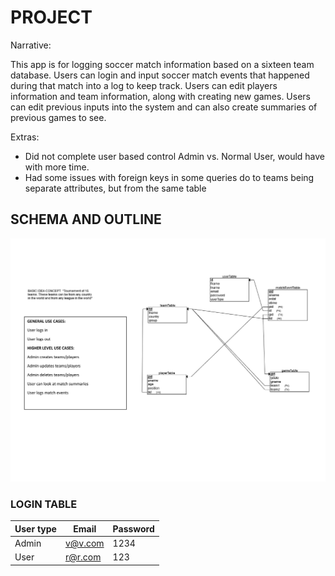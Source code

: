 # PROJECT
Narrative:

This app is for logging soccer match information based on a sixteen team database.
Users can login and input soccer match events that happened during that match into a log to keep track.
Users can edit players information and team information, along with creating new games. 
Users can edit previous inputs into the system and can also create summaries of previous games to see.

Extras:

- Did not complete user based control Admin vs. Normal User, would have with more time. 
- Had some issues with foreign keys in some queries do to teams being separate attributes, but from the same table 

## SCHEMA AND OUTLINE
![Schema](docs/Schema.jpg)

### LOGIN TABLE 

User type | Email | Password 
------------ | ------------- | --------------
Admin | v@v.com | 1234
User | r@r.com | 123


